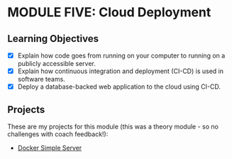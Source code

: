 # MODULE FIVE: Cloud Deployment

## Learning Objectives

- [x] Explain how code goes from running on your computer to running on a publicly accessible server.
- [x] Explain how continuous integration and deployment (CI-CD) is used in software teams.
- [x] Deploy a database-backed web application to the cloud using CI-CD.

## Projects
These are my projects for this module (this was a theory module - so no challenges with coach feedback!):
- [Docker Simple Server](https://github.com/NatalieJClark/docker-simple-server)
